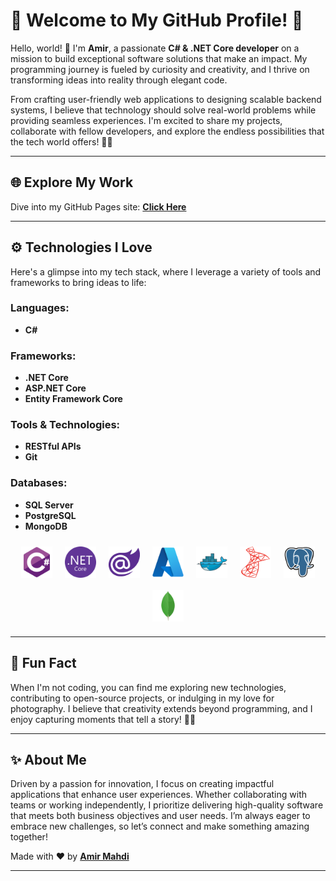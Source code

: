 # 🌟 Welcome to My GitHub Profile! 🌟

Hello, world! 👋 I'm **Amir**, a passionate **C# & .NET Core developer** on a mission to build exceptional software solutions that make an impact. My programming journey is fueled by curiosity and creativity, and I thrive on transforming ideas into reality through elegant code.

From crafting user-friendly web applications to designing scalable backend systems, I believe that technology should solve real-world problems while providing seamless experiences. I'm excited to share my projects, collaborate with fellow developers, and explore the endless possibilities that the tech world offers! 🚀✨

---

## 🌐 Explore My Work

Dive into my GitHub Pages site: [**Click Here**](https://amirmahdiaminiyazdi.github.io/AmirmahdiAminiYazdi/)

---

## ⚙️ Technologies I Love

Here's a glimpse into my tech stack, where I leverage a variety of tools and frameworks to bring ideas to life:

### Languages:
- **C#**
  
### Frameworks:
- **.NET Core**
- **ASP.NET Core**
- **Entity Framework Core**


### Tools & Technologies:
- **RESTful APIs**
- **Git**

### Databases:
- **SQL Server**
- **PostgreSQL**
- **MongoDB**

<div style="display: flex; flex-wrap: wrap; justify-content: center;">
    <img src="https://raw.githubusercontent.com/devicons/devicon/master/icons/csharp/csharp-original.svg" alt="C# Logo" width="50" height="50" style="margin: 10px;" />
    <img src="https://raw.githubusercontent.com/devicons/devicon/master/icons/dotnetcore/dotnetcore-original.svg" alt=".NET Core Logo" width="50" height="50" style="margin: 10px;" />
    <img src="https://raw.githubusercontent.com/devicons/devicon/master/icons/blazor/blazor-original.svg" alt="Blazor Logo" width="50" height="50" style="margin: 10px;" />
    <img src="https://raw.githubusercontent.com/devicons/devicon/master/icons/azure/azure-original.svg" alt="Azure Logo" width="50" height="50" style="margin: 10px;" />
    <img src="https://raw.githubusercontent.com/devicons/devicon/master/icons/docker/docker-original.svg" alt="Docker Logo" width="50" height="50" style="margin: 10px;" />
    <img src="https://raw.githubusercontent.com/devicons/devicon/master/icons/microsoftsqlserver/microsoftsqlserver-plain.svg" alt="SQL Server Logo" width="50" height="50" style="margin: 10px;" />
    <img src="https://raw.githubusercontent.com/devicons/devicon/master/icons/postgresql/postgresql-original.svg" alt="PostgreSQL Logo" width="50" height="50" style="margin: 10px;" />
    <img src="https://raw.githubusercontent.com/devicons/devicon/master/icons/mongodb/mongodb-original.svg" alt="MongoDB Logo" width="50" height="50" style="margin: 10px;" />
</div>

---

## 🎨 Fun Fact

When I'm not coding, you can find me exploring new technologies, contributing to open-source projects, or indulging in my love for photography. I believe that creativity extends beyond programming, and I enjoy capturing moments that tell a story! 📸✨

---

## ✨ About Me

Driven by a passion for innovation, I focus on creating impactful applications that enhance user experiences. Whether collaborating with teams or working independently, I prioritize delivering high-quality software that meets both business objectives and user needs. I’m always eager to embrace new challenges, so let’s connect and make something amazing together!

Made with ❤️ by [**Amir Mahdi**](https://github.com/AmirmahdiAminiYazdi)

---
